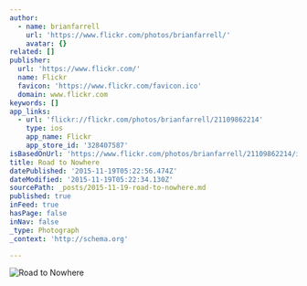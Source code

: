 ```yaml
---
author:
  - name: brianfarrell
    url: 'https://www.flickr.com/photos/brianfarrell/'
    avatar: {}
related: []
publisher:
  url: 'https://www.flickr.com/'
  name: Flickr
  favicon: 'https://www.flickr.com/favicon.ico'
  domain: www.flickr.com
keywords: []
app_links:
  - url: 'flickr://flickr.com/photos/brianfarrell/21109862214'
    type: ios
    app_name: Flickr
    app_store_id: '328407587'
isBasedOnUrl: 'https://www.flickr.com/photos/brianfarrell/21109862214/in/dateposted-public/'
title: Road to Nowhere
datePublished: '2015-11-19T05:22:56.474Z'
dateModified: '2015-11-19T05:22:34.130Z'
sourcePath: _posts/2015-11-19-road-to-nowhere.md
published: true
inFeed: true
hasPage: false
inNav: false
_type: Photograph
_context: 'http://schema.org'

---
```

![Road to Nowhere](https://farm6.staticflickr.com/5791/21109862214_d2633ecd8c_b.jpg)